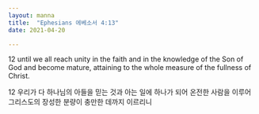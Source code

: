 ```yaml
---
layout: manna
title:  "Ephesians 에베소서 4:13"
date: 2021-04-20

---
```

12 until we all reach unity in the faith and in the knowledge of the Son of God and become mature, attaining to the whole measure of the fullness of Christ.

12 우리가 다 하나님의 아들을 믿는 것과 아는 일에 하나가 되어 온전한 사람을 이루어 그리스도의 장성한 분량이 충만한 데까지 이르리니
